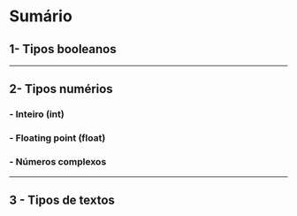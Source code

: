 # Sumário <br>

## 1- Tipos booleanos <br>

<hr>

## 2- Tipos numérios <br>
### - Inteiro (int)
### - Floating point (float)
### - Números complexos

<hr>

## 3 - Tipos de textos <br>



